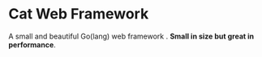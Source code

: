 # Cat Web Framework

A small and beautiful Go(lang) web framework . **Small in size but great in performance**.
